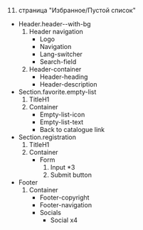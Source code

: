 11. страница "Избранное/Пустой список"
  * Header.header--with-bg
    1. Header navigation
        * Logo 
        * Navigation
        * Lang-switcher
        * Search-field
    2. Header-container
        * Header-heading
        * Header-description
  * Section.favorite.empty-list
    1. TitleH1
    2. Container
        * Empty-list-icon
        * Empty-list-text
        * Back to catalogue link
  * Section.registration
    1. TitleH1
    2. Container
        * Form
            1. Input *3
            2. Submit button
  * Footer
    1. Container
        * Footer-copyright
        * Footer-navigation
        * Socials
            * Social x4
